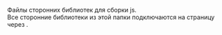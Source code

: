 Файлы сторонних библиотек для сборки js.<br>
Все сторонние библиотеки из этой папки подключаются на страницу через <code><script type="text/javascript" src="js/libraries/somejslibrary.js"></script></code>.
